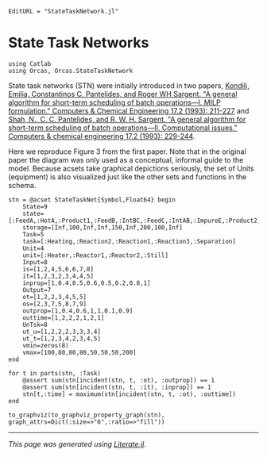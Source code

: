 ```@meta
EditURL = "StateTaskNetwork.jl"
```

 # State Task Networks

````@example StateTaskNetwork
using Catlab
using Orcas, Orcas.StateTaskNetwork
````

State task networks (STN) were initially introduced in two papers, [Kondili, Emilia, Constantinos C. Pantelides, and Roger WH Sargent. "A general algorithm for short-term scheduling of batch operations—I. MILP formulation." Computers & Chemical Engineering 17.2 (1993): 211-227](https://doi.org/10.1016/0098-1354(93)80015-F)
and [Shah, N., C. C. Pantelides, and R. W. H. Sargent. "A general algorithm for short-term scheduling of batch operations—II. Computational issues." Computers & chemical engineering 17.2 (1993): 229-244](https://doi.org/10.1016/0098-1354(93)80016-G).

Here we reproduce Figure 3 from the first paper. Note that in the original paper the diagram
was only used as a conceptual, informal guide to the model. Because acsets take graphical depictions seriously,
the set of Units (equipment) is also visualized just like the other sets and functions in the schema.

````@example StateTaskNetwork
stn = @acset StateTaskNet{Symbol,Float64} begin
    State=9
    state=[:FeedA,:HotA,:Product1,:FeedB,:IntBC,:FeedC,:IntAB,:ImpureE,:Product2]
    storage=[Inf,100,Inf,Inf,150,Inf,200,100,Inf]
    Task=5
    task=[:Heating,:Reaction2,:Reaction1,:Reaction3,:Separation]
    Unit=4
    unit=[:Heater,:Reactor1,:Reactor2,:Still]
    Input=8
    is=[1,2,4,5,6,6,7,8]
    it=[1,2,3,2,3,4,4,5]
    inprop=[1,0.4,0.5,0.6,0.5,0.2,0.8,1]
    Output=7
    ot=[1,2,2,3,4,5,5]
    os=[2,3,7,5,8,7,9]
    outprop=[1,0.4,0.6,1,1,0.1,0.9]
    outtime=[1,2,2,2,1,2,1]
    UnTsk=8
    ut_u=[1,2,2,2,3,3,3,4]
    ut_t=[1,2,3,4,2,3,4,5]
    vmin=zeros(8)
    vmax=[100,80,80,80,50,50,50,200]
end

for t in parts(stn, :Task)
    @assert sum(stn[incident(stn, t, :ot), :outprop]) == 1
    @assert sum(stn[incident(stn, t, :it), :inprop]) == 1
    stn[t,:time] = maximum(stn[incident(stn, t, :ot), :outtime])
end

to_graphviz(to_graphviz_property_graph(stn), graph_attrs=Dict(:size=>"6",:ratio=>"fill"))
````

---

*This page was generated using [Literate.jl](https://github.com/fredrikekre/Literate.jl).*

